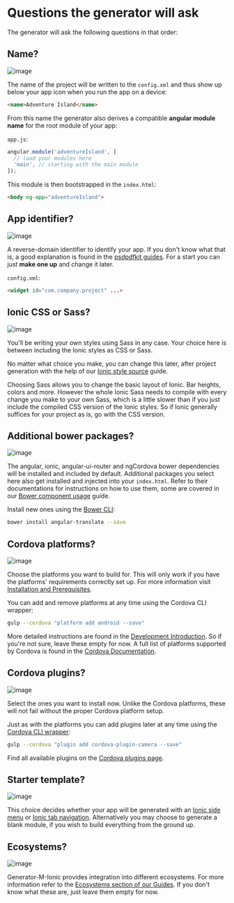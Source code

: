 # Questions the generator will ask
The generator will ask the following questions in that order:

## Name?
![image](https://cloud.githubusercontent.com/assets/1370779/15828173/91abb874-2c0e-11e6-81ee-c2608a751b14.png)

The name of the project will be written to the `config.xml` and thus show up below your app icon when you run the app on a device:
```html
<name>Adventure Island</name>
```
From this name the generator also derives a compatible **angular module name** for the root module of your app:

`app.js`:
```js
angular.module('adventureIsland', [
  // load your modules here
  'main', // starting with the main module
]);

```

This module is then bootstrapped in the `index.html`:
```html
<body ng-app="adventureIsland">
```

## App identifier?
![image](https://cloud.githubusercontent.com/assets/1370779/15828919/9ef7fe2c-2c11-11e6-9396-848a1a90c78f.png)

A reverse-domain identifier to identify your app. If you don't know what that is, a good explanation is found in the [psdpdfkit guides](https://pspdfkit.com/guides/ios/current/faq/what-is-a-bundle-id/). For a start you can just **make one up** and change it later.

`config.xml`:
```html
<widget id="com.company.project" ...>
```

## Ionic CSS or Sass?
![image](https://cloud.githubusercontent.com/assets/1370779/15851768/828afdce-2c9e-11e6-9fd4-032049de2290.png)

You'll be writing your own styles using Sass in any case. Your choice here is between including the Ionic styles as CSS or Sass.

No matter what choice you make, you can change this later, after project generation with the help of our [Ionic style source](./ionic_style_source.md) guide.

Choosing Sass allows you to change the basic layout of Ionic. Bar heights, colors and more. However the whole Ionic Sass needs to compile with every change you make to your own Sass, which is a little slower than if you just include the compiled CSS version of the Ionic styles. So if Ionic generally suffices for your project as is, go with the CSS version.


## Additional bower packages?
![image](https://cloud.githubusercontent.com/assets/1370779/15853161/3d21fbec-2ca4-11e6-9d81-dcec85b4aa2e.png)

The angular, ionic, angular-ui-router and ngCordova bower dependencies will be installed and included by default. Additional packages you select here also get installed and injected into your `index.html`. Refer to their documentations for instructions on how to use them, some are covered in our [Bower component usage](./bower_component_usage.md) guide.

Install new ones using the [Bower CLI](http://bower.io/docs/api/):
```sh
bower install angular-translate --save
```

## Cordova platforms?
![image](https://cloud.githubusercontent.com/assets/1370779/15854124/7704465e-2ca8-11e6-80e3-92a99243dffb.png)

Choose the platforms you want to build for. This will only work if you have the platforms' requirements correctly set up. For more information visit [Installation and Prerequisites](./installation_prerequisites.md).

You can add and remove platforms at any time using the Cordova CLI wrapper:
```sh
gulp --cordova "platform add android --save"
```
More detailed instructions are found in the [Development Introduction](./development_intro.md). So if you're not sure, leave these empty for now. A full list of platforms supported by Cordova is found in the [Cordova Documentation](https://cordova.apache.org/docs/en/latest/guide/support/).

## Cordova plugins?
![image](https://cloud.githubusercontent.com/assets/1370779/15854446/292c5122-2caa-11e6-95df-db9227f1d8ea.png)

Select the ones you want to install now. Unlike the Cordova platforms, these will not fail without the proper Cordova platform setup.

Just as with the platforms you can add plugins later at any time using the [Cordova CLI wrapper](./development_intro.md#using-the-cordova-cli):
```sh
gulp --cordova "plugin add cordova-plugin-camera --save"
```
Find all available plugins on the [Cordova plugins page](https://cordova.apache.org/plugins/).

## Starter template?
![image](https://cloud.githubusercontent.com/assets/1370779/15855054/a47c9050-2cad-11e6-88e3-04d96add5e0a.png)

This choice decides whether your app will be generated with an [Ionic side menu](http://ionicframework.com/docs/api/directive/ionSideMenus/) or [Ionic tab navigation](http://ionicframework.com/docs/api/directive/ionTabs/). Alternatively you may choose to generate a blank module, if you wish to build everything from the ground up.

## Ecosystems?
![image](https://cloud.githubusercontent.com/assets/1370779/15855148/33988dca-2cae-11e6-8e19-f3b57c6ea797.png)

Generator-M-Ionic provides integration into different ecosystems. For more information refer to the [Ecosystems section of our Guides](../../README.md#ecosystems). If you don't know what these are, just leave them empty for now.
